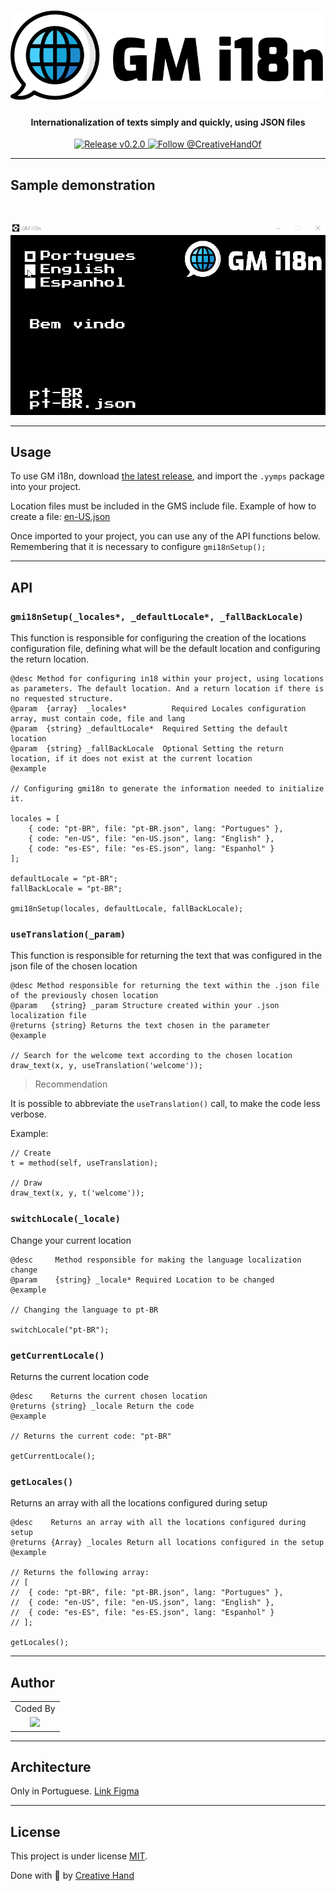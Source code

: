 
<h1 align="center">
    <img alt="GMi18n" title="#GMi18n" src="./brand.png" />
</h1>

<h4 align="center">Internationalization of texts simply and quickly, using JSON files</h4>

<p align="center">
  <a href="https://github.com/CreativeHandOficial/gm-i18n/releases/tag/v0.2.0">
    <img src="https://img.shields.io/badge/release-v0.1.0-%2348af8f" alt="Release v0.2.0">
  </a>
  <a href="https://twitter.com/intent/follow?screen_name=CreativeHandOf">
    <img src="https://img.shields.io/twitter/follow/CreativeHandOf.svg?label=Follow%20@CreativeHandOf" alt="Follow @CreativeHandOf" />
  </a>
</p>

---

## Sample demonstration

<br />

<p align="center">
    <img alt="GMi18n" title="#GMi18n" src="./gm-i18n.gif" />
</p>

---

## Usage

To use GM i18n, download [the latest release](https://github.com/CreativeHandOficial/gm-i18n/releases), and import the `.yymps` package into your project.

Location files must be included in the GMS include file. Example of how to create a file: [en-US.json](https://github.com/CreativeHandOficial/gm-i18n/blob/master/datafiles/en-US.json)

Once imported to your project, you can use any of the API functions below. Remembering that it is necessary to configure `gmi18nSetup();`

---

## API

### `gmi18nSetup(_locales*, _defaultLocale*, _fallBackLocale)`

This function is responsible for configuring the creation of the locations configuration file, defining what will be the default location and configuring the return location.

```
@desc Method for configuring in18 within your project, using locations as parameters. The default location. And a return location if there is no requested structure.
@param	{array}  _locales*		    Required Locales configuration array, must contain code, file and lang
@param	{string} _defaultLocale*  Required Setting the default location
@param	{string} _fallBackLocale  Optional Setting the return location, if it does not exist at the current location
@example

// Configuring gmi18n to generate the information needed to initialize it.

locales = [
	{ code: "pt-BR", file: "pt-BR.json", lang: "Portugues" },
	{ code: "en-US", file: "en-US.json", lang: "English" },
	{ code: "es-ES", file: "es-ES.json", lang: "Espanhol" }
];

defaultLocale = "pt-BR";
fallBackLocale = "pt-BR";

gmi18nSetup(locales, defaultLocale, fallBackLocale);
```


### `useTranslation(_param)`

This function is responsible for returning the text that was configured in the json file of the chosen location

```
@desc Method responsible for returning the text within the .json file of the previously chosen location
@param	 {string} _param Structure created within your .json localization file
@returns {string} Returns the text chosen in the parameter
@example

// Search for the welcome text according to the chosen location
draw_text(x, y, useTranslation('welcome'));
```

> Recommendation

It is possible to abbreviate the `useTranslation()` call, to make the code less verbose.

Example:

```
// Create
t = method(self, useTranslation);

// Draw
draw_text(x, y, t('welcome'));
```


### `switchLocale(_locale)`

Change your current location

```
@desc     Method responsible for making the language localization change
@param    {string} _locale* Required Location to be changed
@example

// Changing the language to pt-BR

switchLocale("pt-BR");
```

### `getCurrentLocale()`

Returns the current location code

```
@desc    Returns the current chosen location
@returns {string} _locale Return the code
@example

// Returns the current code: "pt-BR"

getCurrentLocale();
```

### `getLocales()`

Returns an array with all the locations configured during setup

```
@desc    Returns an array with all the locations configured during setup
@returns {Array} _locales Return all locations configured in the setup
@example

// Returns the following array:
// [
//  { code: "pt-BR", file: "pt-BR.json", lang: "Portugues" },
//  { code: "en-US", file: "en-US.json", lang: "English" },
//  { code: "es-ES", file: "es-ES.json", lang: "Espanhol" }
// ];

getLocales();
```


---
## Author

<div align="left">
  <table>
    <tr align="center">
      <td>Coded By</td>
    </tr>
    <tr align="center">
      <td>
        <a href="https://github.com/rbarbosa95">
          <img src="https://avatars0.githubusercontent.com/u/15218743?s=460&u=d76d008067b2ee2fe2f55db081ea78cdad461e57&v=4" width="100" />
        </a>
      </td>
    </tr>
  </table>
</div>

---

## Architecture

Only in Portuguese. [Link Figma](https://www.figma.com/file/kDefQdVCSkPiTdrzNoxQDm/GM-i18n?node-id=0%3A1)

---

## License

This project is under license [MIT](./LICENSE).

Done with 💚 by [Creative Hand](https://creativehand.com.br/)
